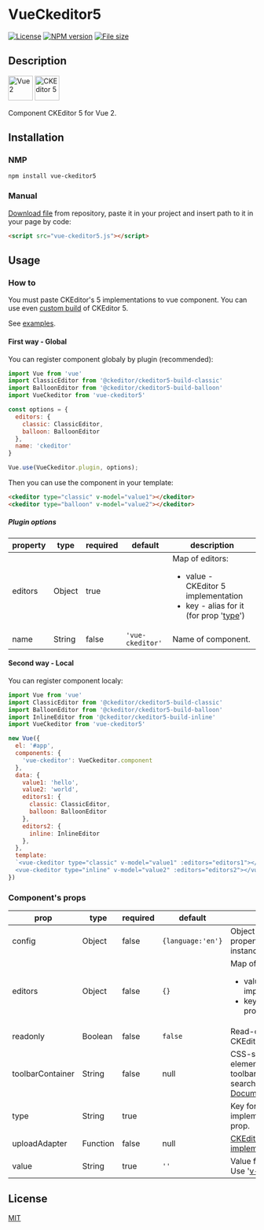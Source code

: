 <h1>VueCkeditor5</h1>

[![License](https://img.shields.io/github/license/mashape/apistatus.svg)](https://github.com/igorxut/vue-ckeditor5/blob/master/LICENSE)
[![NPM version](https://img.shields.io/npm/v/vue-ckeditor5.svg)](https://www.npmjs.com/package/vue-ckeditor5)
[![File size](https://img.shields.io/github/size/igorxut/vue-ckeditor5/dist/vue-ckeditor5.js.svg)](https://github.com/igorxut/vue-ckeditor5/blob/master/dist/vue-ckeditor5.js)

<h2>Description</h2>

<div>
  <a href="https://github.com/vuejs/vue" target="_blank"><img alt="Vue 2" src="https://vuejs.org/images/logo.png" title="Vue 2" width="50" /></a>
  <a href="https://github.com/ckeditor" target="_blank"><img alt="CKEditor 5" src="https://avatars2.githubusercontent.com/u/825710?s=200&v=4" title="CKEditor 5" width="50" /></a>
</div>

<p>Component CKEditor&nbsp;5 for Vue&nbsp;2.</p>

<h2>Installation</h2>

<h3>NMP</h3>

```shell
npm install vue-ckeditor5
```

<h3>Manual</h3>

<p><a href="https://github.com/igorxut/vue-ckeditor5/blob/master/dist/vue-ckeditor5.js" target="_blank">Download file</a> from repository, paste it in your project and insert path to it in your page by code:

```html
<script src="vue-ckeditor5.js"></script>
```
</p>

<p></p>

<h2>Usage</h2>

<h3>How to</h3>

<p>You must paste CKEditor's&nbsp;5 implementations to vue component. You can use even <a href="https://docs.ckeditor.com/ckeditor5/latest/builds/guides/development/custom-builds.html" target="_blank">custom build</a> of CKEditor&nbsp;5.</p>

<p>See <a href="https://github.com/igorxut/vue-ckeditor5/blob/master/examples" target="_blank">examples</a>.</p>

<h4>First way - Global</h4>

<p>You can register component globaly by plugin (recommended):</p>

```javascript
import Vue from 'vue'
import ClassicEditor from '@ckeditor/ckeditor5-build-classic'
import BalloonEditor from '@ckeditor/ckeditor5-build-balloon'
import VueCkeditor from 'vue-ckeditor5'

const options = {
  editors: {
    classic: ClassicEditor,
    balloon: BalloonEditor
  },
  name: 'ckeditor'
}

Vue.use(VueCkeditor.plugin, options);
```

<p>Then you can use the component in your template:</p>

```html
<ckeditor type="classic" v-model="value1"></ckeditor>
<ckeditor type="balloon" v-model="value2"></ckeditor>
```

<h5>Plugin options</h5>

<table>
  <thead>
    <tr>
      <th>property</th>
      <th>type</th>
      <th>required</th>
      <th>default</th>
      <th>description</th>
    </tr>
  </thead>
  <tbody>
    <tr>
      <td>editors</td>
      <td>Object</td>
      <td>true</td>
      <td></td>
      <td>
        Map of editors:
        <ul>
          <li>value - CKEditor&nbsp;5 implementation</li>
          <li>key - alias for it (for prop '<a href="#prop-type">type</a>')</li>
        </ul>
      </td>
    </tr>
    <tr>
      <td>name</td>
      <td>String</td>
      <td>false</td>
      <td><code>'vue-ckeditor'</code></td>
      <td>Name of component.</td>
    </tr>
  </tbody>
</table>

<h4>Second way - Local</h4>

<p>You can register component localy:</p>

```javascript
import Vue from 'vue'
import ClassicEditor from '@ckeditor/ckeditor5-build-classic'
import BalloonEditor from '@ckeditor/ckeditor5-build-balloon'
import InlineEditor from '@ckeditor/ckeditor5-build-inline'
import VueCkeditor from 'vue-ckeditor5'

new Vue({
  el: '#app',
  components: {
    'vue-ckeditor': VueCkeditor.component
  },
  data: {
    value1: 'hello',
    value2: 'world',
    editors1: {
      classic: ClassicEditor,
      balloon: BalloonEditor
    },
    editors2: {
      inline: InlineEditor
    },
  },
  template:
  `<vue-ckeditor type="classic" v-model="value1" :editors="editors1"></vue-ckeditor>
  <vue-ckeditor type="inline" v-model="value2" :editors="editors2"></vue-ckeditor>`
})
```

<h3>Component's props</h3>

<table>
  <thead>
    <tr>
      <th>prop</th>
      <th>type</th>
      <th>required</th>
      <th>default</th>
      <th>description</th>
    </tr>
  </thead>
  <tbody>
    <tr>
      <td>config</td>
      <td>Object</td>
      <td>false</td>
      <td><code>{language:'en'}</code></td>
      <td>Object with <a href="https://docs.ckeditor.com/ckeditor5/latest/builds/guides/integration/configuration.html" target="_blank">config</a> properties for CKEditor&nbsp;5 instance.</td>
    </tr>
    <tr>
      <td><a name="prop-editors">editors</a></td>
      <td>Object</td>
      <td>false</td>
      <td><code>{}</code></td>
      <td>
        Map of editors:
        <ul>
          <li>value - CKEditor&nbsp;5 implementation</li>
          <li>key - alias for it (for prop '<a href="#prop-type">type</a>')</li>
        </ul>
      </td>
    </tr>
    <tr>
      <td>readonly</td>
      <td>Boolean</td>
      <td>false</td>
      <td><code>false</code></td>
      <td>Read-only mode for CKEditor&nbsp;5 instance.</td>
    </tr>
    <tr>
      <td><a name="prop-type">toolbarContainer</a></td>
      <td>String</td>
      <td>false</td>
      <td>null</td>
      <td>CSS-selector of DOM-element for CKEditor toolbar. The element is searched by <a href="//developer.mozilla.org/en-US/docs/Web/API/Document/querySelector" target="_blank">Document.querySelector()</a>.</td>
    </tr>
    <tr>
      <td><a name="prop-type">type</a></td>
      <td>String</td>
      <td>true</td>
      <td></td>
      <td>Key for CKEditor&nbsp;5 implementation of '<a href="#prop-type">editors</a>' prop.</td>
    </tr>
    <tr>
      <td>uploadAdapter</td>
      <td>Function</td>
      <td>false</td>
      <td>null</td>
      <td><a href="https://ckeditor.com/docs/ckeditor5/latest/api/module_upload_filerepository-UploadAdapter.html" target="_blank">CKEditor UploadAdapter implementation</a>.</td>
    </tr>
    <tr>
      <td>value</td>
      <td>String</td>
      <td>true</td>
      <td><code>''</code></td>
      <td>Value for data bindings. Use '<a href="https://vuejs.org/v2/guide/components-custom-events.html#Customizing-Component-v-model" target="_blank">v-model</a>' for it.</td>
    </tr>
  </tbody>
</table>

<h2>License</h2>

<p><a href="http://opensource.org/licenses/MIT" target="_blank">MIT</a></p>
